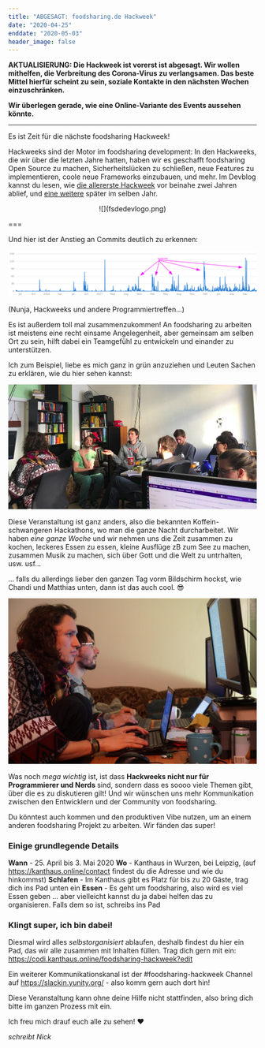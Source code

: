 ```yaml
---
title: "ABGESAGT: foodsharing.de Hackweek"
date: "2020-04-25"
enddate: "2020-05-03"
header_image: false
---
```


**AKTUALISIERUNG: Die Hackweek ist vorerst ist abgesagt. Wir wollen mithelfen, die Verbreitung des Corona-Virus zu verlangsamen. Das beste Mittel hierfür scheint zu sein, soziale Kontakte in den nächsten Wochen einzuschränken.**

**Wir überlegen gerade, wie eine Online-Variante des Events aussehen könnte.**

---

Es ist Zeit für die nächste foodsharing Hackweek!

Hackweeks sind der Motor im foodsharing development: In den Hackweeks, die wir über die letzten Jahre hatten, haben wir es geschafft foodsharing Open Source zu machen, Sicherheitslücken zu schließen, neue Features zu implementieren, coole neue Frameworks einzubauen, und mehr. Im Devblog kannst du lesen, wie [die allererste Hackweek](https://devblog.foodsharing.de/2018/03/06/february-hackweek.html) vor beinahe zwei Jahren ablief, und [eine weitere](https://devblog.foodsharing.de/2018/07/16/summer-hackweek.html) später im selben Jahr.

<div markdown="1" style="text-align: center">
![](fsdedevlogo.png)
</div>

===

Und hier ist der Anstieg an Commits deutlich zu erkennen:

![](hackweekSpikes.png)

(Nunja, Hackweeks und andere Programmiertreffen...)

Es ist außerdem toll mal zusammenzukommen! An foodsharing zu arbeiten ist meistens eine recht einsame Angelegenheit, aber gemeinsam am selben Ort zu sein, hilft dabei ein Teamgefühl zu entwickeln und einander zu unterstützen.

Ich zum Beispiel, liebe es mich ganz in grün anzuziehen und Leuten Sachen zu erklären, wie du hier sehen kannst:

![](nickExplains.jpg)

Diese Veranstaltung ist ganz anders, also die bekannten Koffein-schwangeren Hackathons, wo man die ganze Nacht durcharbeitet. Wir haben _eine ganze Woche_ und wir nehmen uns die Zeit zusammen zu kochen, leckeres Essen zu essen, kleine Ausflüge zB zum See zu machen, zusammen Musik zu machen, sich über Gott und die Welt zu untrhalten, usw. usf...

... falls du allerdings lieber den ganzen Tag vorm Bildschirm hockst, wie Chandi und Matthias unten, dann ist das auch cool. :sunglasses:

![](chandiMatthiasCode.jpg)

Was noch _mega wichtig_ ist, ist dass **Hackweeks nicht nur für Programmierer und Nerds** sind, sondern dass es soooo viele Themen gibt, über die es zu diskutieren gilt! Und wir wünschen uns mehr Kommunikation zwischen den Entwicklern und der Community von foodsharing.

Du könntest auch kommen und den produktiven Vibe nutzen, um an einem anderen foodsharing Projekt zu arbeiten. Wir fänden das super!

### Einige grundlegende Details

**Wann** - 25. April bis 3. Mai 2020
**Wo** - Kanthaus in Wurzen, bei Leipzig, (auf https://kanthaus.online/contact findest du die Adresse und wie du hinkommst)
**Schlafen** - Im Kanthaus gibt es Platz für bis zu 20 Gäste, trag dich ins Pad unten ein
**Essen** - Es geht um foodsharing, also wird es viel Essen geben ... aber vielleicht kannst du ja dabei helfen das zu organisieren. Falls dem so ist, schreibs ins Pad

### Klingt super, ich bin dabei!

Diesmal wird alles _selbstorganisiert_ ablaufen, deshalb findest du hier ein Pad, das wir alle zusammen mit Inhalten füllen. Trag dich gern mit ein: https://codi.kanthaus.online/foodsharing-hackweek?edit

Ein weiterer Kommunikationskanal ist der #foodsharing-hackweek Channel auf https://slackin.yunity.org/ - also komm gern auch dort hin!

Diese Veranstaltung kann ohne deine Hilfe nicht stattfinden, also bring dich bitte im ganzen Prozess mit ein.

Ich freu mich drauf euch alle zu sehen! :heart:

_schreibt Nick_
